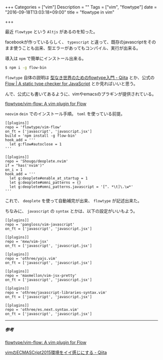 +++
Categories = ["vim"]
Description = ""
Tags = ["vim", "flowtype"]
date = "2016-09-18T13:03:18+09:00"
title = "flowtype in vim"

+++

最近 `flowtype` という `Altjs` があるのを知った。

facebookが作っているらしく、 `typescript` と違って、既存のjavascriptをそのまま使うことも出来、型エラーがあってもコンパイル、実行が出来る。

導入は `npm` で簡単にインストール出来る。

```sh
$ npm i -g flow-bin
```

`flowtype` 自体の説明は
[型なき世界のためのflowtype入門 - Qiita](http://qiita.com/mizchi/items/95ee0101ac22e4b7b662)
とか、公式の
[Flow | A static type checker for JavaScript](https://flowtype.org/)
とか見ればいいと思う。

んで、公式にも書いてあるように、vimやemacsのプラギンが提供されている。

[flowtype/vim-flow: A vim plugin for Flow](https://github.com/flowtype/vim-flow)


`neovim` `dein` でのインストール手順。
`toml` を使っている前提。

```vim
[[plugins]]
repo = 'flowtype/vim-flow'
on_ft = ['javascript', 'javascript.jsx']
build = 'npm install -g flow-bin'
hook_add = '''
  let g:flow#autoclose = 1
'''

[[plugins]]
repo = 'Shougo/deoplete.nvim'
if = "has('nvim')"
on_i = 1
hook_add = '''
  let g:deoplete#enable_at_startup = 1
  let g:deoplete#omni_patterns = {}
  let g:deoplete#omni_patterns.javascript = '[^. *\t]\.\w*'
'''
```

これで、 `deoplete` を使って自動補完が出来、 `flowtype` が記述出来た。

ちなみに、 `javascript` の `syntax` とかは、以下の設定がいいもよう。

```vim
[[plugins]]
repo = 'pangloss/vim-javascript'
on_ft = ['javascript', 'javascript.jsx']

[[plugins]]
repo = 'mxw/vim-jsx'
on_ft = ['javascript', 'javascript.jsx']

[[plugins]]
repo = 'othree/yajs.vim'
on_ft = ['javascript', 'javascript.jsx']

[[plugins]]
repo = 'maxmellon/vim-jsx-pretty'
on_ft = ['javascript', 'javascript.jsx']

[[plugins]]
repo = 'othree/javascript-libraries-syntax.vim'
on_ft = ['javascript', 'javascript.jsx']

[[plugins]]
repo = 'othree/es.next.syntax.vim'
on_ft = ['javascript', 'javascript.jsx']
```

- - -
##### 参考

[flowtype/vim-flow: A vim plugin for Flow](https://github.com/flowtype/vim-flow)

[vimのECMASCript2015環境をイイ感じにする - Qiita](http://qiita.com/maxmellon/items/0e6173cdd51843053839)

